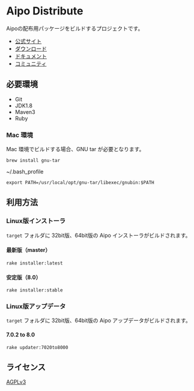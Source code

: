 # Aipo Distribute

Aipoの配布用パッケージをビルドするプロジェクトです。

* [公式サイト](http://www.aipo.com/)  
* [ダウンロード](http://free.aipo.com/)
* [ドキュメント](http://doc.aipo.com/)  
* [コミュニティ](http://user.aipo.com/)  

## 必要環境

* Git
* JDK1.8
* Maven3
* Ruby

### Mac 環境

Mac 環境でビルドする場合、GNU tar が必要となります。

```
brew install gnu-tar
```

~/.bash_profile

``` 
export PATH=/usr/local/opt/gnu-tar/libexec/gnubin:$PATH
```

## 利用方法

### Linux版インストーラ

```target``` フォルダに 32bit版、64bit版の Aipo インストーラがビルドされます。

#### 最新版（master）


```
rake installer:latest
```

#### 安定版（8.0）

```
rake installer:stable
```

### Linux版アップデータ

```target``` フォルダに 32bit版、64bit版の Aipo アップデータがビルドされます。

#### 7.0.2 to 8.0

```
rake updater:7020to8000
```

## ライセンス

[AGPLv3](http://ja.wikipedia.org/wiki/Affero_General_Public_License)

